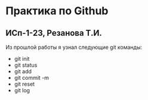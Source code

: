 # Практика по Github
## ИСп-1-23, Резанова Т.И.
Из прошлой работы я узнал следующие git команды:
* git init
* git status
* git add
* git commit -m
* git reset
* git log